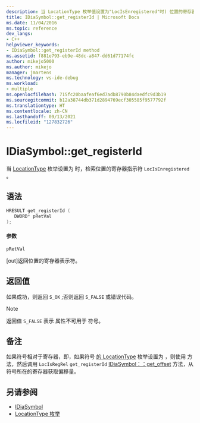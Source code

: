 ```yaml
---
description: 当 LocationType 枚举值设置为"LocIsEnregistered"时) 位置的寄存器指示符。
title: IDiaSymbol::get_registerId | Microsoft Docs
ms.date: 11/04/2016
ms.topic: reference
dev_langs:
- C++
helpviewer_keywords:
- IDiaSymbol::get_registerId method
ms.assetid: f881e793-eb9e-48dc-a847-dd61d77174fc
author: mikejo5000
ms.author: mikejo
manager: jmartens
ms.technology: vs-ide-debug
ms.workload:
- multiple
ms.openlocfilehash: 715fc20baafeaf6ed7adb8790b84daedfc9d3b19
ms.sourcegitcommit: b12a38744db371d2894769ecf305585f9577792f
ms.translationtype: HT
ms.contentlocale: zh-CN
ms.lasthandoff: 09/13/2021
ms.locfileid: "127832726"
---
```

# <a name="idiasymbolget_registerid"></a>IDiaSymbol::get_registerId
当 [LocationType](../../debugger/debug-interface-access/locationtype.md) 枚举设置为 时，检索位置的寄存器指示符 `LocIsEnregistered` 。

## <a name="syntax"></a>语法

```C++
HRESULT get_registerId ( 
   DWORD* pRetVal
);
```

#### <a name="parameters"></a>参数
 `pRetVal`

[out]返回位置的寄存器表示符。

## <a name="return-value"></a>返回值
 如果成功，则返回 `S_OK` ;否则返回 `S_FALSE` 或错误代码。

> [!NOTE]
> 返回值 `S_FALSE` 表示 属性不可用于 符号。

## <a name="remarks"></a>备注
 如果符号相对于寄存器，即，如果符号 [的 LocationType](../../debugger/debug-interface-access/locationtype.md) 枚举设置为 ，则使用 方法，然后调用 `LocIsRegRel` `get_registerId` [IDiaSymbol：：get_offset](../../debugger/debug-interface-access/idiasymbol-get-offset.md) 方法，从符号所在的寄存器获取偏移量。

## <a name="see-also"></a>另请参阅
- [IDiaSymbol](../../debugger/debug-interface-access/idiasymbol.md)
- [LocationType 枚举](../../debugger/debug-interface-access/locationtype.md)

